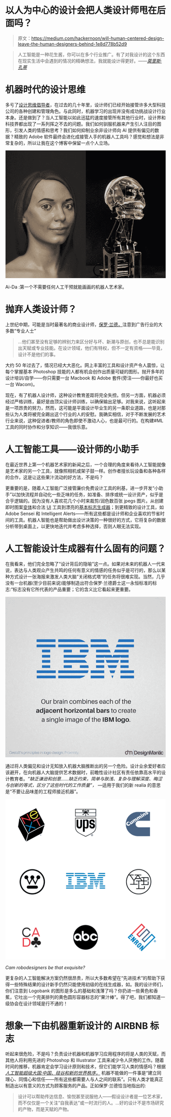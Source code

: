 # 以人为中心的设计会把人类设计师甩在后面吗？

> 原文：<https://medium.com/hackernoon/will-human-centered-design-leave-the-human-designers-behind-1e8d778b52d9>

> 人工智能是一种花生酱，你可以在多个行业推广。有了对我设计的这个东西在现实生活中会遇到的情况的精确想法，我就能设计得更好。——[*莫里斯·孔蒂*](https://twitter.com/MauriceConti)

# 机器时代的设计思维

多亏了[设计思维倡导者](http://fortune.com/2019/02/15/change-by-design-new-excerpt-tim-brown/)，在过去的几十年里，设计师们已经开始接管许多大型科技公司的各种创建和管理角色。与此同时，机器学习的出现并没有成功挑战设计行业本身。还是做到了？当人工智能以如此迅猛的速度接管所有其他行业时，设计界和科技界都出现了一系列挥之不去的问题。我们如何驯服机器来产生引人注目的图形，引发人类的情感和思考？我们如何抑制业余非设计师向 AI 提供有偏见的数据？精致的 Adobe 软件最终会进化成接管人手的机器人工具吗？感觉和想法是非常复杂的，所以让我在这个博客中保留一点个人立场。

![](img/dfe2dd51fa855dc3a202df8947c89a67.png)

Ai-Da :第一个不需要任何人工干预就能画画的机器人艺术家。

# 抛弃人类设计师？

上世纪中期，可能是当时最著名的商业设计师，[保罗·兰德，](https://paulrand.design/)注意到广告行业的大多数“专业人士”

> …他们甚至没有足够的辨别力来区分好与坏、新潮与原创，也不总是能识别出天赋或专业技能。在设计领域，他们有特权，但不一定有资格——毕竟，设计不是他们的事。

大约 50 年过去了，情况已经大大恶化。网上丰富的工具和设计资产令人震惊，让每个掌握基本 Photoshop 技能的人都有机会创作出质量可疑的图形。抛开多年的设计培训/自学——你只需要一台 Macbook 和 Adobe 套件(旁注——你最好也买一台 Wacom)。

现在，有了机器人设计师，这种设计教育差距将完全失控。但另一方面，机器必须经过严格训练，最好是由顶尖设计师训练，以确保输出足够。对我来说，这听起来是一项昂贵的努力，然而，这可能是平面设计毕业生的另一条职业道路，也是对那些认为人类将被完全踢出这个行业的人的安慰。我确实相信，对于不断发展的艺术行业来说，这种促进者/教师的角色即使不激动人心，也是最可行的。在构建#ML 工具的同时协作和分享知识——我很乐意。

# 人工智能工具——设计师的小助手

在最近世界上第一个机器艺术家的新闻之后，一个合理的角度来看待人工智能就像是艺术家的另一个工具，就像照相机或架子鼓一样。创作者擅长玩设备和各种各样的合作，这是让这些果汁流动的好方法，不是吗？

更重要的是，随着人工智能广泛接管廉价免费设计工具的利基，进一步开发“小助手”以加快流程并自动化一些乏味的任务，如准备、排序或统一设计资产，似乎是合乎逻辑的。因为没有人喜欢花几个小时来裁剪/润色数百张 jpegs 图片。从创建即时图案[变体](https://www.dezeen.com/2017/06/01/algorithm-seven-million-different-jars-nutella-packaging-design/)和合法 [UI](https://airbnb.design/sketching-interfaces/) 工具到漂亮的[基本标志生成器](https://logojoy.com/)；到更精致的设计工具，如 Adobe Sensei 和 Intelligent Alerts——所有这些都是设计师和企业喜欢的节省时间的工具。机器人智能也是帮助做出设计决策的一种很好的方式，它将复杂的数据分析带到桌面上，以更快地迭代并考虑多种选择，否则人眼无法实现。

# 人工智能设计生成器有什么固有的问题？

在我看来，他们完全忽略了“设计背后的隐喻”这一点。如果对未来的机器人一代来说，表达与人类观众产生共鸣的任何有意义的情感的任务似乎是可行的，那么以某种方式设计一张海报来激发人类大脑“关闭格式塔”的任务将很难实现。当然，几乎没有一台机器(至少目前来说)能够制造出符合保罗·兰德爵士这一永恒标准的标志:“标志没有它所代表的产品重要；它的含义比它看起来更重要。

![](img/baa3e3a6d741ab26341857a76d0e66cc.png)

通过将人类偏见和设计无知放入机器大脑推断出的另一个危险。设计业余爱好者应该避开，在向机器人大脑提供艺术数据时，前瞻性设计社区有责任依靠高水平的设计教育者。*“缺乏谦逊和创意……缺乏约束，简单与肤浅、复杂与理解深度、晦涩与创新的等式，区分了这些时代的工作质量”，* —适用于我们的新 realia 的意思是“不要让品味差的工程师接近机器”。

![](img/ec467f1c32efdc66d13d39c0c250ead0.png)

*Cam robodesigners be that exquisite?*

更复杂的人工智能解决方案仍然很昂贵，所以大多数希望在“先进技术”的帮助下获得一些特殊结果的设计新手仍然只能使用初级的在线生成器，如。我的设计师们，你们注意到 Logobank 的图形是多么的基础和浅薄了吗？你扔进一些黄色和香蕉，它吐出一个完美排列的黄色圆形容器标志的“果汁棒”。得了吧，我们都知道一级协会在设计领域是行不通的！

# 想象一下由机器重新设计的 AIRBNB 标志

听起来很危险，不是吗？负责设计机器和机器学习应用程序的将是人类的天赋，而其他人将利用先进的 Photoshop 和 Illustrator 工具来减少令人厌倦的工作。随着时间的推移，机器肯定会学习设计原则和技术，但它们能学习人类的情感吗？根据 [*人工智能超级大国:中国、硅谷和新的世界秩序，*](https://www.amazon.com/AI-Superpowers-China-Silicon-Valley/dp/132854639X) 机器不能做的一件事是“建立同理心、同情心和信任——所有这些都需要人与人之间的联系”。只有人类才能真正制造出以有意义的方式为顾客服务的产品。正如保罗·兰德恰当地指出的:

> 设计可以帮助传达信息、愉悦甚至说服他人——假设设计者是一位艺术家，而不仅仅是一个关注“自我表达”或一时流行的人。…好的设计不是市场研究的产物，而是天赋的产物。